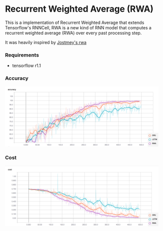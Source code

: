 # Recurrent Weighted Average (RWA)
This is a implementation of Recurrent Weighted Average that extends Tensorflow's RNNCell, RWA is a new kind of RNN model that computes a recurrent weighted average (RWA) over every past processing step.

It was heavily inspired by [Jostmey's rwa](https://github.com/jostmey/rwa)

### Requirements
* tensorflow r1.1

### Accuracy
![Accuracy](/train_accuracy.png)

### Cost
![Cost](/train_cost.png)
